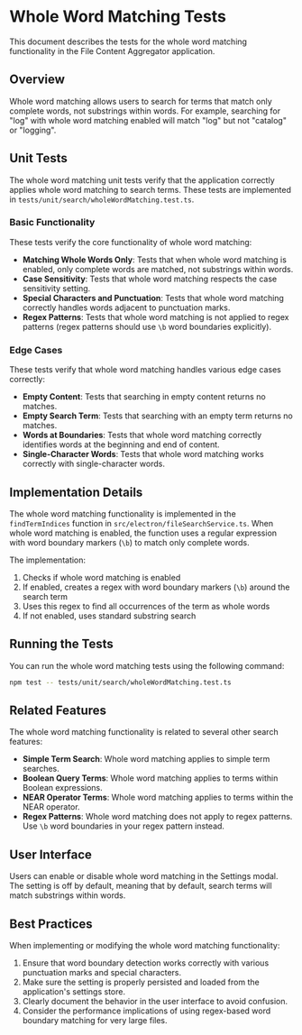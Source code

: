 # Whole Word Matching Tests

This document describes the tests for the whole word matching functionality in the File Content Aggregator application.

## Overview

Whole word matching allows users to search for terms that match only complete words, not substrings within words. For example, searching for "log" with whole word matching enabled will match "log" but not "catalog" or "logging".

## Unit Tests

The whole word matching unit tests verify that the application correctly applies whole word matching to search terms. These tests are implemented in `tests/unit/search/wholeWordMatching.test.ts`.

### Basic Functionality

These tests verify the core functionality of whole word matching:

- **Matching Whole Words Only**: Tests that when whole word matching is enabled, only complete words are matched, not substrings within words.
- **Case Sensitivity**: Tests that whole word matching respects the case sensitivity setting.
- **Special Characters and Punctuation**: Tests that whole word matching correctly handles words adjacent to punctuation marks.
- **Regex Patterns**: Tests that whole word matching is not applied to regex patterns (regex patterns should use `\b` word boundaries explicitly).

### Edge Cases

These tests verify that whole word matching handles various edge cases correctly:

- **Empty Content**: Tests that searching in empty content returns no matches.
- **Empty Search Term**: Tests that searching with an empty term returns no matches.
- **Words at Boundaries**: Tests that whole word matching correctly identifies words at the beginning and end of content.
- **Single-Character Words**: Tests that whole word matching works correctly with single-character words.

## Implementation Details

The whole word matching functionality is implemented in the `findTermIndices` function in `src/electron/fileSearchService.ts`. When whole word matching is enabled, the function uses a regular expression with word boundary markers (`\b`) to match only complete words.

The implementation:

1. Checks if whole word matching is enabled
2. If enabled, creates a regex with word boundary markers (`\b`) around the search term
3. Uses this regex to find all occurrences of the term as whole words
4. If not enabled, uses standard substring search

## Running the Tests

You can run the whole word matching tests using the following command:

```bash
npm test -- tests/unit/search/wholeWordMatching.test.ts
```

## Related Features

The whole word matching functionality is related to several other search features:

- **Simple Term Search**: Whole word matching applies to simple term searches.
- **Boolean Query Terms**: Whole word matching applies to terms within Boolean expressions.
- **NEAR Operator Terms**: Whole word matching applies to terms within the NEAR operator.
- **Regex Patterns**: Whole word matching does not apply to regex patterns. Use `\b` word boundaries in your regex pattern instead.

## User Interface

Users can enable or disable whole word matching in the Settings modal. The setting is off by default, meaning that by default, search terms will match substrings within words.

## Best Practices

When implementing or modifying the whole word matching functionality:

1. Ensure that word boundary detection works correctly with various punctuation marks and special characters.
2. Make sure the setting is properly persisted and loaded from the application's settings store.
3. Clearly document the behavior in the user interface to avoid confusion.
4. Consider the performance implications of using regex-based word boundary matching for very large files.
